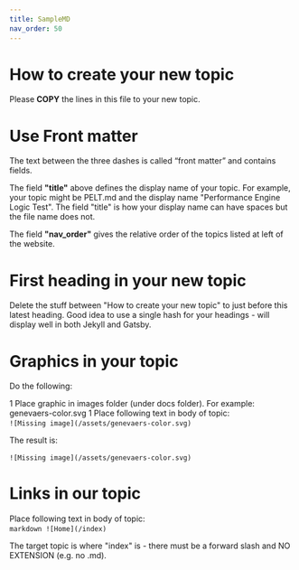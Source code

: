 ```yaml
---
title: SampleMD
nav_order: 50
---
```

# How to create your new topic
Please **COPY** the lines in this file to your new topic.  

# Use Front matter
The text between the three dashes is called “front matter” and contains fields.

The field **"title"** above defines the display name of your topic.
For example, your topic might be PELT.md and the display name "Performance Engine Logic Test". 
The field "title" is how your display name can have spaces but the file name does not.

The field **"nav_order"** gives the relative order of the topics listed at left of the website.

# First heading in your new topic
Delete the stuff between "How to create your new topic" to just before this latest heading.  Good idea to use a single hash for your headings - will display well in both Jekyll and Gatsby.

# Graphics in your topic

Do the following:

1  Place graphic in images folder (under docs folder). For example: genevaers-color.svg
1  Place following text in body of topic:  
    ````
        ![Missing image](/assets/genevaers-color.svg)
    ````

The result is:

    ![Missing image](/assets/genevaers-color.svg)

# Links in our topic

Place following text in body of topic:  
    ````markdown
        ![Home](/index)
    ````

The target topic is where "index" is - there must be a forward slash and NO EXTENSION (e.g. no .md).

